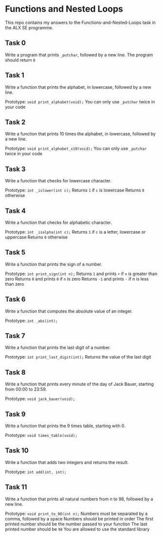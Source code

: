 # Functions and Nested Loops
This repo contains my answers to the Functions-and-Nested-Loops task in the ALX SE programme. 

## Task 0
Write a program that prints `_putchar`, followed by a new line.
The program should return `0`

## Task 1
Write a function that prints the alphabet, in lowercase, followed by a new line.

Prototype: `void print_alphabet(void);`
You can only use `_putchar` twice in your code
## Task 2
Write a function that prints 10 times the alphabet, in lowercase, followed by a new line.

Prototype: `void print_alphabet_x10(void);`
You can only use `_putchar` twice in your code
## Task 3
Write a function that checks for lowercase character.

Prototype: `int _islower(int c);`
Returns `1` if `c` is lowercase
Returns `0` otherwise
## Task 4
Write a function that checks for alphabetic character.

Prototype: `int _isalpha(int c);`
Returns `1` if `c` is a letter, lowercase or uppercase
Returns `0` otherwise
## Task 5
Write a function that prints the sign of a number.

Prototype: `int print_sign(int n);`
Returns `1` and prints `+` if `n` is greater than zero
Returns `0` and prints `0` if `n` is zero
Returns `-1` and prints `-` if n is less than zero
## Task 6
Write a function that computes the absolute value of an integer.

Prototype: `int _abs(int);`
## Task 7
Write a function that prints the last digit of a number.

Prototype: `int print_last_digit(int);`
Returns the value of the last digit
## Task 8
Write a function that prints every minute of the day of Jack Bauer, starting from 00:00 to 23:59.

Prototype: `void jack_bauer(void);`
## Task 9
Write a function that prints the 9 times table, starting with 0.

Prototype: `void times_table(void);`
## Task 10
Write a function that adds two integers and returns the result.

Prototype: `int add(int, int);`
## Task 11
Write a function that prints all natural numbers from n to 98, followed by a new line.

Prototype: `void print_to_98(int n);`
Numbers must be separated by a comma, followed by a space
Numbers should be printed in order
The first printed number should be the number passed to your function
The last printed number should be `98`
You are allowed to use the standard library
